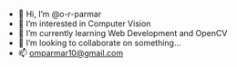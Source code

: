 - 👋 Hi, I’m @o-r-parmar
- 👀 I’m interested in Computer Vision
- 🌱 I’m currently learning Web Development and OpenCV
- 💞️ I’m looking to collaborate on something...
- 📫 omparmar10@gmail.com
